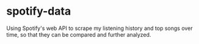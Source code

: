 # spotify-data
Using Spotify's web API to scrape my listening history and top songs over time, so that they can be compared and further analyzed. 

